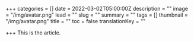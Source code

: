 +++
categories = []
date = 2022-03-02T05:00:00Z
description = ""
image = "/img/avatar.png"
lead = ""
slug = ""
summary = ""
tags = []
thumbnail = "/img/avatar.png"
title = ""
toc = false
translationKey = ""

+++
This is the article.